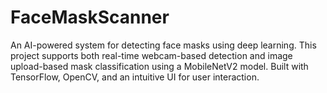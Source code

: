 # FaceMaskScanner
An AI-powered system for detecting face masks using deep learning. This project supports both real-time webcam-based detection and image upload-based mask classification using a MobileNetV2 model. Built with TensorFlow, OpenCV, and an intuitive UI for user interaction.
